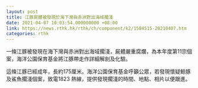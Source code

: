 ```yaml
---
layout: post
title: 江豚屍體被發現於海下灣與赤洲對出海域擱淺
date: 2021-04-07 10:03:54.000000000 +08:00
link: https://news.rthk.hk/rthk/ch/component/k2/1584515-20210407.htm
categories: rthk
---
```


一條江豚被發現在海下灣與赤洲對出海域擱淺，屍體嚴重腐爛，為本年度第11宗個案，海洋公園保育基金將江豚帶走作詳細解剖及化驗。

這條江豚已經成年，長約175厘米。海洋公園保育基金呼籲公眾，若發現懷疑鯨豚及鯊魚擱淺個案，致電1823 熱線，提供發現擱淺的時間、地點、相片以便跟進。

